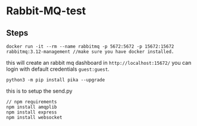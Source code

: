 # Rabbit-MQ-test
## Steps
```
docker run -it --rm --name rabbitmq -p 5672:5672 -p 15672:15672 rabbitmq:3.12-management //make sure you have docker installed.
```
this will create an rabbit mq dashboard in ` http://localhost:15672/ ` you can login with default credentials `guest:guest`.

```
python3 -m pip install pika --upgrade
```
this is to setup the send.py
```
// npm requirements
npm install amqplib
npm install express
npm install websocket
```


